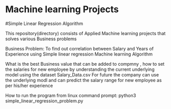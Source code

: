 # Machine learning Projects

#Simple Linear Regression Algorithm

This repository(directory) consists of Applied Machine learning projects that solves various Business problems

Business Problem: To find out correlation between Salary and  Years of Experience using Simple linear regression Machine learning Algorithm



What is the best Business value that can be added to compmny ,
how to set the salaries for new employee by understanding the current underlying  model using the dataset Salary_Data.csv
For future the company can use the underlying modl  and can predict the salary range for new employee as per his/her experience

How to run the program from linux command prompt:
python3 simple_linear_regression_problem.py 
